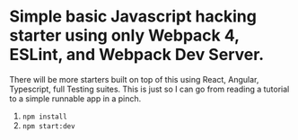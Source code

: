 # Simple basic Javascript hacking starter using only Webpack 4, ESLint, and Webpack Dev Server.

There will be more starters built on top of this using React, Angular, Typescript, full Testing suites.
This is just so I can go from reading a tutorial to a simple runnable app in a pinch.

1.  `npm install`
2.  `npm start:dev`
